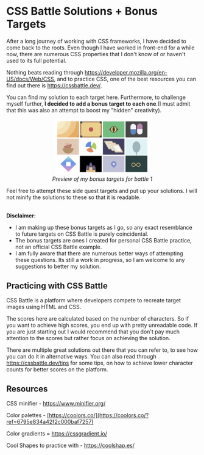 # CSS Battle Solutions + Bonus Targets
After a long journey of working with CSS frameworks, I have decided to come back to the roots. 
Even though I have worked in front-end for a while now, there are numerous CSS properties that I don't know of or haven't used to its full potential.

Nothing beats reading through https://developer.mozilla.org/en-US/docs/Web/CSS, and to practice CSS, one of the best resources you can find out there is https://cssbattle.dev/.

You can find my solution to each target here. Furthermore, to challenge myself further, **I decided to add a bonus target to each one**.(I must admit that this was also an attempt to boost my "hidden" creativity). 
<p align="center">
  <img src="./assets/1/Battle1.png" alt="Preview" width="250px">
  <br/><em>Preview of my bonus targets for battle 1</em>
</p>
Feel free to attempt these side quest targets and put up your solutions. I will not minify the solutions to these so that it is readable.

<br/>**Disclaimer:**
- I am making up these bonus targets as I go, so any exact resemblance to future targets on CSS Battle is purely coincidental.
- The bonus targets are ones I created for personal CSS Battle practice, not an official CSS Battle example.
- I am fully aware that there are numerous better ways of attempting these questions. Its still a work in progress, so I am welcome to any suggestions to better my solution. 

## Practicing with CSS Battle
 CSS Battle is a platform where developers compete to recreate target images using HTML and CSS. 
 
 The scores here are calculated based on the number of characters. So if you want to achieve high scores, you end up with pretty unreadable code. If you are just starting out I would recommend that you don't pay much attention to the scores but rather focus on achieving the solution.
 
 There are multiple great solutions out there that you can refer to, to see how you can do it in alternative ways.
 You can also read through https://cssbattle.dev/tips for some tips, on how to achieve lower character counts for better scores on the platform.


## Resources

CSS minifier - https://www.minifier.org/

Color palettes - [https://coolors.co/](https://coolors.co/?ref=6795e834a42f2c000baf7257)

Color gradients = https://cssgradient.io/

Cool Shapes to practice with - https://coolshap.es/

